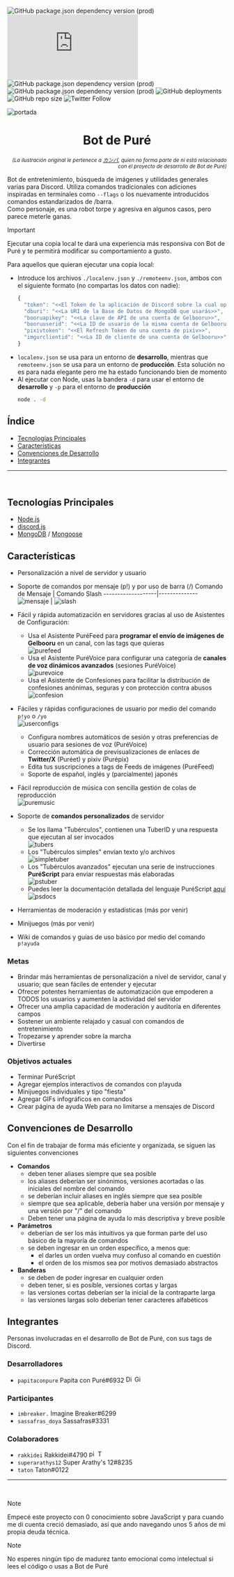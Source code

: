 ![GitHub package.json dependency version (prod)](https://img.shields.io/node/v/package-json)
![GitHub package.json dependency version (prod)](https://img.shields.io/github/package-json/dependency-version/PapitaConPure/bot-de-pure/discord.js)
![GitHub package.json dependency version (prod)](https://img.shields.io/github/package-json/dependency-version/PapitaConPure/bot-de-pure/mongoose)
![GitHub package.json dependency version (prod)](https://img.shields.io/github/package-json/dependency-version/PapitaConPure/bot-de-pure/canvas)
![GitHub deployments](https://img.shields.io/github/deployments/PapitaConPure/bot-de-pure/bot-de-pure?logo=GitHub)
![GitHub repo size](https://img.shields.io/github/repo-size/PapitaConPure/bot-de-pure)
![Twitter Follow](https://img.shields.io/twitter/follow/PapitaPure?label=%40PapitaPure&style=social&link=https://twitter.com/PapitaPure)

![portada](https://i.imgur.com/QNFStF8.png)
<h1 align="center">Bot de Puré</h1>
<p align="right"><sup><i>(La ilustración original le pertenece a <a href="https://www.pixiv.net/en/artworks/73482947">カンパ</a>, quien no forma parte de ni está relacionado con el proyecto de desarrollo de Bot de Puré)</i></sup></p>

Bot de entretenimiento, búsqueda de imágenes y utilidades generales varias para Discord. Utiliza comandos tradicionales con adiciones inspiradas en terminales como `--flags` o los nuevamente introducidos comandos estandarizados de /barra.<br>
Como personaje, es una robot torpe y agresiva en algunos casos, pero parece meterle ganas.

> [!IMPORTANT]
> Ejecutar una copia local te dará una experiencia más responsiva con Bot de Puré y te permitirá modificar su comportamiento a gusto.
> 
> Para aquellos que quieran ejecutar una copia local:
> * Introduce los archivos `./localenv.json` y `./remoteenv.json`, ambos con el siguiente formato (no compartas los datos con nadie):
>   ```js
>   {
>     "token": "<<El Token de la aplicación de Discord sobre la cual operarás el bot>>",
>     "dburi": "<<La URI de la Base de Datos de MongoDB que usarás>>",
>     "booruapikey": "<<La clave de API de una cuenta de Gelbooru>>",
>     "booruuserid": "<<La ID de usuario de la misma cuenta de Gelbooru>>",
>     "pixivtoken": "<<El Refresh Token de una cuenta de pixiv>>",
>     "imgurclientid": "<<La ID de cliente de una cuenta de Gelbooru>>"
>   }
>   ```
> * `localenv.json` se usa para un entorno de **desarrollo**, mientras que `remoteenv.json` se usa para un entorno de **producción**. Esta solución no es para nada elegante pero me ha estado funcionando bien de momento
> * Al ejecutar con Node, usas la bandera `-d` para usar el entorno de **desarrollo** y `-p` para el entorno de **producción**
>   ```cmd
>   node . -d
>   ```

## Índice
* [Tecnologías Principales](#tecnologías-principales)
* [Características](#características)
* [Convenciones de Desarrollo](#convenciones-de-desarrollo)
* [Integrantes](#integrantes)

<hr><br>

## Tecnologías Principales
* [Node.js](https://nodejs.org)
* [discord.js](https://discord.js.org)
* [MongoDB](https://www.mongodb.com) / [Mongoose](https://github.com/Automattic/mongoose)

## Características
* Personalización a nivel de servidor y usuario
* Soporte de comandos por mensaje (p!) y por uso de barra (/)
  Comando de Mensaje | Comando Slash
  -------------------|--------------
  ![mensaje](https://github.com/user-attachments/assets/900d1723-1215-45b9-94e8-4caf1f014dbf) | ![slash](https://github.com/user-attachments/assets/2e5ac62d-0d41-4921-8b3c-4b067a3d9927)


* Fácil y rápida automatización en servidores gracias al uso de Asistentes de Configuración:
  - Usa el Asistente PuréFeed para **programar el envío de imágenes de Gelbooru** en un canal, con las tags que quieras<br>
    ![purefeed](https://github.com/user-attachments/assets/680fb037-a08e-44cb-a992-1fcb2f4e2d46)
  - Usa el Asistente PuréVoice para configurar una categoría de **canales de voz dinámicos avanzados** (sesiones PuréVoice)<br>
    ![purevoice](https://github.com/user-attachments/assets/cdeb7d40-29f8-47bf-99ca-c469c6b65752)
  - Usa el Asistente de Confesiones para facilitar la distribución de confesiones anónimas, seguras y con protección contra abusos<br>
    ![confesion](https://github.com/user-attachments/assets/53ab6d7d-af77-4fe2-b7e5-14de714a9e74)
* Fáciles y rápidas configuraciones de usuario por medio del comando `p!yo` o `/yo`<br>
  ![userconfigs](https://github.com/user-attachments/assets/72bad62e-27e1-4b44-aa85-3dfea173d0c6)
  - Configura nombres automáticos de sesión y otras preferencias de usuario para sesiones de voz (PuréVoice)
  - Corrección automática de previsualizaciones de enlaces de **Twitter/X** (Puréet) y pixiv (Purépix)
  - Edita tus suscripciones a tags de Feeds de imágenes (PuréFeed)
  - Soporte de español, inglés y (parcialmente) japonés
* Fácil reproducción de música con sencilla gestión de colas de reproducción<br>
  ![puremusic](https://github.com/user-attachments/assets/9168f6fd-2c8c-409b-8745-b8f64cab3258)
* Soporte de **comandos personalizados** de servidor
  - Se los llama "Tubérculos", contienen una TuberID y una respuesta que ejecutan al ser invocados<br>
    ![tubers](https://github.com/user-attachments/assets/90d67499-5002-4b56-9d4e-530cbf78869c)
  - Los "Tubérculos simples" envían texto y/o archivos<br>
    ![simpletuber](https://github.com/user-attachments/assets/5175ccc6-7089-4cd4-a4d2-d26746eda544)
  - Los "Tubérculos avanzados" ejecutan una serie de instrucciones **PuréScript** para enviar respuestas más elaboradas<br>
    ![pstuber](https://github.com/user-attachments/assets/a434e3c5-8993-4672-bc04-5564c7418d7b)
  - Puedes leer la documentación detallada del lenguaje PuréScript [aquí](https://papitaconpure.github.io/ps-docs/)<br>
    ![psdocs](https://i.imgur.com/T6kxYxq.png)
* Herramientas de moderación y estadísticas (más por venir)
* Minijuegos (más por venir)
* Wiki de comandos y guías de uso básico por medio del comando `p!ayuda`
### Metas
* Brindar más herramientas de personalización a nivel de servidor, canal y usuario; que sean fáciles de entender y ejecutar
* Ofrecer potentes herramientas de automatización que empoderen a TODOS los usuarios y aumenten la actividad del servidor
* Ofrecer una amplia capacidad de moderación y auditoría en diferentes campos
* Sostener un ambiente relajado y casual con comandos de entretenimiento
* Tropezarse y aprender sobre la marcha
* Divertirse
### Objetivos actuales
* Terminar PuréScript
* Agregar ejemplos interactivos de comandos con p!ayuda
* Minijuegos individuales y tipo "fiesta"
* Agregar GIFs infográficos en comandos
* Crear página de ayuda Web para no limitarse a mensajes de Discord

## Convenciones de Desarrollo
Con el fin de trabajar de forma más eficiente y organizada, se siguen las siguientes convenciones
* **Comandos**
  - deben tener aliases siempre que sea posible
  - los aliases deberían ser sinónimos, versiones acortadas o las iniciales del nombre del comando
  - se deberían incluir aliases en inglés siempre que sea posible
  - siempre que sea aplicable, debería haber una versión por mensaje y una versión por "/" del comando
  - Deben tener una página de ayuda lo más descriptiva y breve posible
* **Parámetros**
  - deberían de ser los más intuitivos ya que forman parte del uso básico de la mayoría de comandos
  - se deben ingresar en un orden específico, a menos que:
    - el darles un orden vuelva muy confuso al comando en cuestión
    - el orden de los mismos sea por motivos demasiado abstractos
* **Banderas**
  - se deben de poder ingresar en cualquier orden
  - deben tener, si es posible, versiones cortas y largas
  - las versiones cortas deberían ser la inicial de la contraparte larga
  - las versiones largas solo deberían tener caracteres alfabéticos

## Integrantes
Personas involucradas en el desarrollo de Bot de Puré, con sus tags de Discord.
### Desarrolladores
* `papitaconpure` Papita con Puré#6932 <a href="https://discord.com/users/423129757954211880"><img title="Discord" src="https://i.imgur.com/KaQ0Ccd.png" height=16px></a> <a href="https://github.com/PapitaConPure"><img title="GitHub" src="https://i.imgur.com/dBRNLA7.png" height=16px></a>
### Participantes
* `imbreaker.` Imagine Breaker#6299
* `sassafras_doya` Sassafras#3331
### Colaboradores
* `rakkidei` Rakkidei#4790 <a href="https://www.pixiv.net/en/users/58442175"><img title="pixiv" src="https://i.imgur.com/fzpNfzD.png" height=16px></a> <a href="https://twitter.com/rakkidei"><img title="Twitter" src="https://companiesmarketcap.com/img/company-logos/256/TWTR.png" height=16px></a>
* `superarathys12` Super Arathy's 12#8235
* `taton` Taton#0122

<hr><br>

> [!NOTE]
> Empecé este proyecto con 0 conocimiento sobre JavaScript y para cuando me di cuenta creció demasiado, así que ando navegando unos 5 años de mi propia deuda técnica.

> [!NOTE]
> No esperes ningún tipo de madurez tanto emocional como intelectual si lees el código o usas a Bot de Puré
